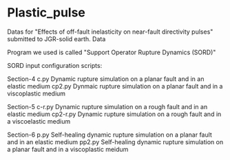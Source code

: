 # Plastic_pulse
Datas for "Effects of off-fault inelasticity on near-fault directivity pulses" submitted to JGR-solid earth.
Data 

Program we used is called "Support Operator Rupture Dynamics (SORD)"

SORD input configuration scripts:

Section-4
c.py            Dynamic rupture simulation on a planar fault and in an elastic medium
cp2.py          Dynmaic rupture simulation on a planar fault and in a viscoplastic medium

Section-5
c-r.py          Dynamic rupture simulation on a rough fault and in an elastic medium
cp2-r.py        Dynamic rupture simulation on a rough fault and in a viscoelastic medium

Section-6
p.py            Self-healing dynamic rupture simulation on a planar fault and in an elastic medium
pp2.py          Self-healing dynamic rupture simulation on a planar fault and in a viscoplastic meidum
